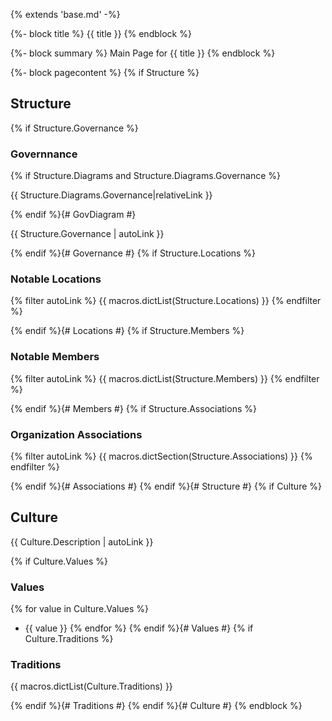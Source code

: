 {% extends 'base.md' -%}

{%- block title %}
{{ title }}
{% endblock %}

{%- block summary %}
Main Page for {{ title }}
{% endblock %}

{%- block pagecontent %}
{% if Structure %}
## Structure

{% if Structure.Governance %}
### Governnance
{% if Structure.Diagrams and Structure.Diagrams.Governance %}

{{ Structure.Diagrams.Governance|relativeLink }}

{% endif %}{# GovDiagram #}

{{ Structure.Governance | autoLink }}

{% endif %}{# Governance #}
{% if Structure.Locations %}
### Notable Locations

{% filter autoLink %}
{{ macros.dictList(Structure.Locations) }}
{% endfilter %}

{% endif %}{# Locations #}
{% if Structure.Members %}
### Notable Members

{% filter autoLink %}
{{ macros.dictList(Structure.Members) }}
{% endfilter %}

{% endif %}{# Members #}
{% if Structure.Associations %}
### Organization Associations

{% filter autoLink %}
{{ macros.dictSection(Structure.Associations) }}
{% endfilter %}

{% endif %}{# Associations #}
{% endif %}{# Structure #}
{% if Culture %}
## Culture

{{ Culture.Description | autoLink }}

{% if Culture.Values %}
### Values

{% for value in Culture.Values %}
- {{ value }}
{% endfor %}
{% endif %}{# Values #}
{% if Culture.Traditions %}
### Traditions

{{ macros.dictList(Culture.Traditions) }}

{% endif %}{# Traditions #}
{% endif %}{# Culture #}
{% endblock %}
